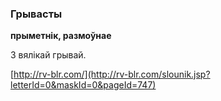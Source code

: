 ### Грывасты
**прыметнік, размоўнае**

З вялікай грывай.

<a rel="author">[http://rv-blr.com/](http://rv-blr.com/slounik.jsp?letterId=0&maskId=0&pageId=747)</a>
